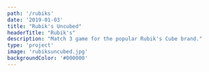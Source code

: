 ```yaml
---
path: '/rubiks'
date: '2019-01-03'
title: "Rubik's Uncubed"
headerTitle: "Rubik's"
description: "Match 3 game for the popular Rubik's Cube brand."
type: 'project'
image: 'rubiksuncubed.jpg'
backgroundColor: '#000000'
---
```

